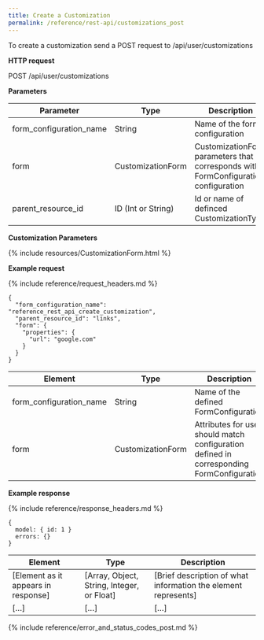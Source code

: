 ```yaml
---
title: Create a Customization
permalink: /reference/rest-api/customizations_post
---
```

To create a customization send a POST request to /api/user/customizations

**HTTP request**

POST /api/user/customizations

**Parameters**

| Parameter | Type | Description | Required | Notes |
|---------------------|--------------------------------------------------------------------|-------------------------------------------------------------|------------------------|---------------------------------------------|
| form_configuration_name | String | Name of the form configuration | Required | underscored |
| form | CustomizationForm | CustomizationForm parameters that corresponds with FormConfiguration configuration | Required | |
| parent_resource_id | ID (Int or String) | Id or name of definced CustomizationType | Required | name should be underscored |

**Customization Parameters**

{% include resources/CustomizationForm.html %}

**Example request**

{% include reference/request_headers.md %}
```
{
  "form_configuration_name": "reference_rest_api_create_customization",
  "parent_resource_id": "links",
  "form": {
    "properties": {
      "url": "google.com"
    }
  }
}
```

| Element | Type | Description | Required? |
|------------------------------------|--------------------------------------------|----------------------------------------------------------------------------------------------------|------------------------|
| form_configuration_name | String | Name of the defined FormConfiguration | Required |
| form | CustomizationForm | Attributes for user, should match configuration defined in corresponding FormConfiguration | Required |

**Example response**

{% include reference/response_headers.md %}
```
{
  model: { id: 1 }
  errors: {}
}
```

| Element | Type | Description |
|-------------------------------------|--------------------------------------------|----------------------------------------------------------------|
| [Element as it appears in response] | [Array, Object, String, Integer, or Float] | [Brief description of what information the element represents] |
| […] | […] | […] |

{% include reference/error_and_status_codes_post.md %}
